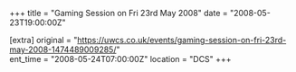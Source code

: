 +++
title = "Gaming Session on Fri 23rd May 2008"
date = "2008-05-23T19:00:00Z"

[extra]
original = "https://uwcs.co.uk/events/gaming-session-on-fri-23rd-may-2008-1474489009285/"    
ent_time = "2008-05-24T07:00:00Z"
location = "DCS"
+++



